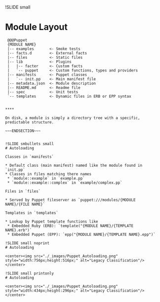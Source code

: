 !SLIDE small
# Module Layout

     @@@Puppet
     {MODULE NAME}
     |-- examples       <- Smoke tests
     |-- facts.d        <- External facts
     |-- files          <- Static files
     |-- lib            <- Plugins
     |   |-- facter     <- Custom facts
     |   `-- puppet     <- Custom functions, types and providers
     |-- manifests      <- Puppet classes
     |   `-- init.pp    <- Main manifest file
     |-- metadata.json  <- Module description
     |-- README.md      <- Readme file
     |-- spec           <- Unit tests
     `-- templates      <- Dynamic files in ERB or EPP syntax

~~~SECTION:handouts~~~

****

On disk, a module is simply a directory tree with a specific, predictable structure.

~~~ENDSECTION~~~


!SLIDE smbullets small
# Autoloading

Classes in `manifests`

* Default class (main manifest) named like the module found in `init.pp`
* Classes in files matching there names
 * `module::example` in `example.pp`
 * `module::example::complex` in `example/complex.pp`

Files in `files`

* Served by Puppet fileserver as `puppet:///modules/{MODULE NAME}/{FILE NAME}`

Templates in `templates`

* Lookup by Puppet template functions like
 * Embedded Ruby (ERB): `template("{MODULE NAME}/{TEMPLATE NAME}.erb")`
 * Embedded Puppet (EPP): `epp("{MODULE NAME}/{TEMPLATE NAME}.epp")`

!SLIDE small noprint
# Autoloading

<center><img src="./_images/Puppet_Autoloading.png" style="width:756px;height:516px;" alt="Legacy Classification"/></center>

!SLIDE small printonly
# Autoloading

<center><img src="./_images/Puppet_Autoloading.png" style="width:434px;height:296px;" alt="Legacy Classification"/></center>
